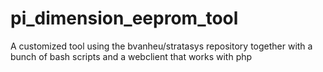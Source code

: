 # pi_dimension_eeprom_tool
A customized tool using the bvanheu/stratasys repository together with a bunch of bash scripts and a webclient that works with php
